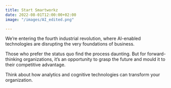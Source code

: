 ```yaml
---
title: Start Smartworkz
date: 2022-08-01T12:00:00+02:00
image: "/images/AI_edited.png"

---
```

We’re entering the fourth industrial revolution, where AI-enabled technologies are disrupting the very foundations of business. 

Those who prefer the status quo find the process daunting. But for forward-thinking organizations, it’s an opportunity to grasp the future and mould it to their competitive advantage. 

Think about how analytics and cognitive technologies can transform your organization.
